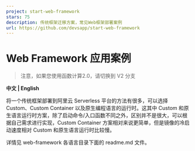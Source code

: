```yaml
---
project: start-web-framework
stars: 75
description: 传统框架迁移方案，常见Web框架部署案例
url: https://github.com/devsapp/start-web-framework
---
```


Web Framework 应用案例
==================

> 注意，如果您使用函数计算2.0，请切换到 V2 分支

**中文 | English**

将一个传统框架部署到阿里云 Serverless 平台的方法有很多，可以选择 Custom、Custom Container 以及原生编程语言的运行时。这其中 Custom 和原生语言运行时方案，除了启动命令/入口函数不同之外，区别并不是很大，可以根据自己需求进行实现，Custom Container 方案相对来说更简单，但是镜像的冷启动速度相对 Custom 和原生语言运行时比较慢。

详情见 web-framework 各语言目录下面的 readme.md 文件。
